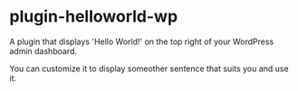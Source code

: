 # plugin-helloworld-wp
A plugin that displays 'Hello World!' on the top right of your WordPress admin dashboard.

You can customize it to display someother sentence that suits you and use it.
